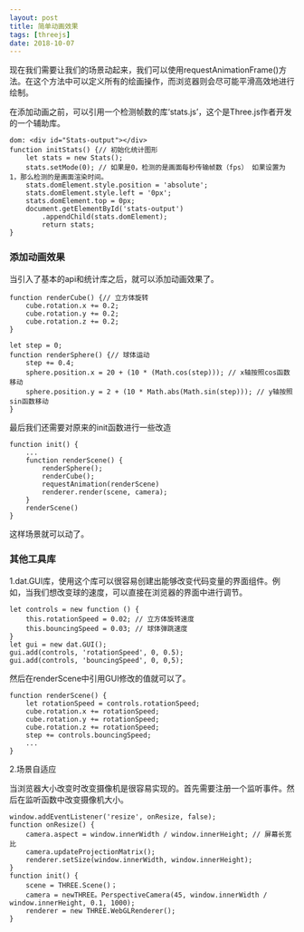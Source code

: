 ```yaml
---
layout: post
title: 简单动画效果
tags: [threejs]
date: 2018-10-07
---
```


现在我们需要让我们的场景动起来，我们可以使用requestAnimationFrame()方法。在这个方法中可以定义所有的绘画操作，而浏览器则会尽可能平滑高效地进行绘制。

在添加动画之前，可以引用一个检测帧数的库‘stats.js’，这个是Three.js作者开发的一个辅助库。

    dom: <div id="Stats-output"></div>
    function initStats() {// 初始化统计图形 
        let stats = new Stats();
        stats.setMode(0); // 如果是0，检测的是画面每秒传输帧数（fps） 如果设置为1，那么检测的是画面渲染时间。
        stats.domElement.style.position = 'absolute';
        stats.domElement.style.left = '0px';
        stats.domElement.top = 0px;
        document.getElementById('stats-output')
            .appendChild(stats.domElement);
            return stats;
    }

### 添加动画效果

当引入了基本的api和统计库之后，就可以添加动画效果了。

    function renderCube() {// 立方体旋转
        cube.rotation.x += 0.2;
        cube.rotation.y += 0.2;
        cube.rotation.z += 0.2;
    }

    let step = 0;
    function renderSphere() {// 球体运动
        step += 0.4;
        sphere.position.x = 20 + (10 * (Math.cos(step))); // x轴按照cos函数移动
        sphere.position.y = 2 + (10 * Math.abs(Math.sin(step))); // y轴按照sin函数移动
    }

最后我们还需要对原来的init函数进行一些改造

    function init() {
        ...
        function renderScene() {
            renderSphere();
            renderCube();
            requestAnimation(renderScene)
            renderer.render(scene, camera);
        }
        renderScene()
    }

这样场景就可以动了。

### 其他工具库

1.dat.GUI库，使用这个库可以很容易创建出能够改变代码变量的界面组件。例如，当我们想改变球的速度，可以直接在浏览器的界面中进行调节。

    let controls = new function () {
        this.rotationSpeed = 0.02; // 立方体旋转速度
        this.bouncingSpeed = 0.03; // 球体弹跳速度
    }
    let gui = new dat.GUI();
    gui.add(controls, 'rotationSpeed', 0, 0.5);
    gui.add(controls, 'bouncingSpeed', 0, 0,5);

然后在renderScene中引用GUI修改的值就可以了。

    function renderScene() {
        let rotationSpeed = controls.rotationSpeed;
        cube.rotation.x += rotationSpeed;
        cube.rotation.y += rotationSpeed;
        cube.rotation.z += rotationSpeed;
        step += controls.bouncingSpeed;
        ...
    }

2.场景自适应

当浏览器大小改变时改变摄像机是很容易实现的。首先需要注册一个监听事件。然后在监听函数中改变摄像机大小。

    window.addEventListener('resize', onResize, false);
    function onResize() {
        camera.aspect = window.innerWidth / window.innerHeight; // 屏幕长宽比
        camera.updateProjectionMatrix();
        renderer.setSize(window.innerWidth, window.innerHeight);
    }
    function init() {
        scene = THREE.Scene()；
        camera = newTHREE。PerspectiveCamera(45, window.innerWidth / window.innerHeight, 0.1, 1000);
        renderer = new THREE.WebGLRenderer();
    }
